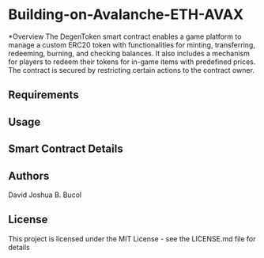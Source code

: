 # Building-on-Avalanche-ETH-AVAX
*Overview
The DegenToken smart contract enables a game platform to manage a custom ERC20 token with functionalities for minting, transferring, redeeming, burning, and checking balances. It also includes a mechanism for players to redeem their tokens for in-game items with predefined prices. The contract is secured by restricting certain actions to the contract owner.

## Requirements


## Usage


## Smart Contract Details 

## Authors
David Joshua B. Bucol

## License
This project is licensed under the MIT License - see the LICENSE.md file for details
